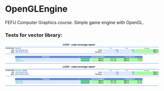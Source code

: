 # OpenGLEngine
FEFU Computer Graphics course. Simple game engine with OpenGL.

### Tests for vector library:

![](/tests/TestsCoverage1.png)
![](/tests/TestsCoverage2.png)
